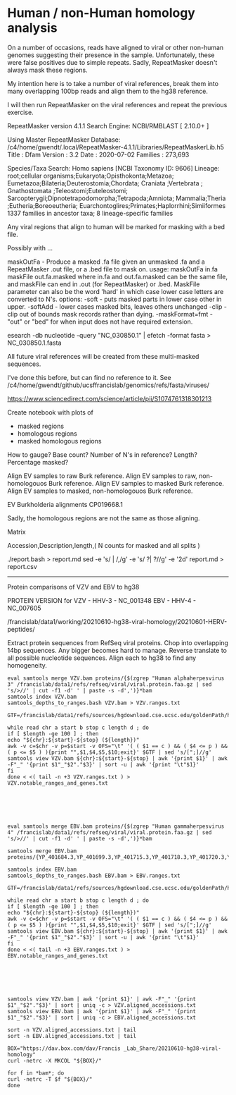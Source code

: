 # Human / non-Human homology analysis


On a number of occasions, reads have aligned to viral or other non-human genomes suggesting their presence in the sample.
Unfortunately, these were false positives due to simple repeats.
Sadly, RepeatMasker doesn't always mask these regions.

My intention here is to take a number of viral references, break them into many overlapping 100bp reads and align them to the hg38 reference.

I will then run RepeatMasker on the viral references and repeat the previous exercise.



RepeatMasker version 4.1.1
Search Engine: NCBI/RMBLAST [ 2.10.0+ ]

Using Master RepeatMasker Database: /c4/home/gwendt/.local/RepeatMasker-4.1.1/Libraries/RepeatMaskerLib.h5
  Title    : Dfam
  Version  : 3.2
  Date     : 2020-07-02
  Families : 273,693

Species/Taxa Search:
  Homo sapiens [NCBI Taxonomy ID: 9606]
  Lineage: root;cellular organisms;Eukaryota;Opisthokonta;Metazoa;
           Eumetazoa;Bilateria;Deuterostomia;Chordata;
           Craniata <chordates>;Vertebrata <vertebrates>;
           Gnathostomata <vertebrates>;Teleostomi;Euteleostomi;
           Sarcopterygii;Dipnotetrapodomorpha;Tetrapoda;Amniota;
           Mammalia;Theria <mammals>;Eutheria;Boreoeutheria;
           Euarchontoglires;Primates;Haplorrhini;Simiiformes
  1337 families in ancestor taxa; 8 lineage-specific families








Any viral regions that align to human will be marked for masking with a bed file.

Possibly with ...

maskOutFa - Produce a masked .fa file given an unmasked .fa and
a RepeatMasker .out file, or a .bed file to mask on.
usage:
   maskOutFa in.fa maskFile out.fa.masked
where in.fa and out.fa.masked can be the same file, and
maskFile can end in .out (for RepeatMasker) or .bed.
MaskFile parameter can also be the word 'hard' in which case 
lower case letters are converted to N's.
options:
   -soft - puts masked parts in lower case other in upper.
   -softAdd - lower cases masked bits, leaves others unchanged
   -clip - clip out of bounds mask records rather than dying.
   -maskFormat=fmt - "out" or "bed" for when input does not have required extension.


esearch -db nucleotide -query "NC_030850.1" | efetch -format fasta > NC_030850.1.fasta








All future viral references will be created from these multi-masked sequences.



I've done this before, but can find no reference to it.
See
/c4/home/gwendt/github/ucsffrancislab/genomics/refs/fasta/viruses/






https://www.sciencedirect.com/science/article/pii/S1074761318301213



Create notebook with plots of 
* masked regions
* homologous regions
* masked homologous regions

How to gauge? Base count? Number of N's in reference?
Length? Percentage masked?


Align EV samples to raw Burk reference.
Align EV samples to raw, non-homologouos Burk reference.
Align EV samples to masked Burk reference.
Align EV samples to masked, non-homologouos Burk reference.

EV Burkholderia alignments CP019668.1

Sadly, the homologous regions are not the same as those aligning.






Matrix


Accession,Description,length,( N counts for masked and all splits )




./report.bash > report.md
sed -e 's/ | /,/g' -e 's/ \?| \?//g' -e '2d' report.md > report.csv






---


Protein comparisons of VZV and EBV to hg38

PROTEIN VERSION for 
VZV - HHV-3 - NC_001348
EBV - HHV-4 - NC_007605


/francislab/data1/working/20210610-hg38-viral-homology/20210601-HERV-peptides/


Extract protein sequences from RefSeq viral proteins.
Chop into overlapping 14bp sequences. Any bigger becomes hard to manage.
Reverse translate to all possible nucleotide sequences.
Align each to hg38 to find any homogeneity.


```
eval samtools merge VZV.bam proteins/{$(zgrep "Human alphaherpesvirus 3" /francislab/data1/refs/refseq/viral/viral.protein.faa.gz | sed 's/>//' | cut -f1 -d' ' | paste -s -d',')}*bam
samtools index VZV.bam
samtools_depths_to_ranges.bash VZV.bam > VZV.ranges.txt

GTF=/francislab/data1/refs/sources/hgdownload.cse.ucsc.edu/goldenPath/hg38/bigZips/genes/hg38.ncbiRefSeq.gtf

while read chr a start b stop c length d ; do
if [ $length -ge 100 ] ; then
echo "${chr}:${start}-${stop} (${length})"
awk -v c=$chr -v p=$start -v OFS="\t" '( ( $1 == c ) && ( $4 <= p ) && ( p <= $5 ) ){print "",$1,$4,$5,$10;exit}' $GTF | sed 's/[";]//g'
samtools view VZV.bam ${chr}:${start}-${stop} | awk '{print $1}' | awk -F"_" '{print $1"_"$2"."$3}' | sort -u | awk '{print "\t"$1}'
fi
done < <( tail -n +3 VZV.ranges.txt ) > VZV.notable_ranges_and_genes.txt






eval samtools merge EBV.bam proteins/{$(zgrep "Human gammaherpesvirus 4" /francislab/data1/refs/refseq/viral/viral.protein.faa.gz | sed 's/>//' | cut -f1 -d' ' | paste -s -d',')}*bam

samtools merge EBV.bam proteins/{YP_401684.3,YP_401699.3,YP_401715.3,YP_401718.3,YP_401720.3,YP_401631.1,YP_401632.1,YP_401633.1,YP_401634.1,YP_401635.1,YP_401636.1,YP_401637.1,YP_401638.1,YP_401639.1,YP_401640.1,YP_401641.1,YP_401642.1,YP_401644.1,YP_401645.1,YP_401646.1,YP_401647.1,YP_401648.1,YP_401649.1,YP_401650.1,YP_401651.1,YP_401653.1,YP_401654.1,YP_401655.1,YP_401656.1,YP_401657.1,YP_401658.1,YP_401659.1,YP_401662.1,YP_401663.1,YP_401664.1,YP_401665.1,YP_401666.1,YP_401667.1,YP_401668.1,YP_401669.1,YP_401670.1,YP_401671.1,YP_401672.1,YP_401673.1,YP_401674.1,YP_401675.1,YP_401676.1,YP_401677.1,YP_401678.1,YP_401679.1,YP_401680.1,YP_401681.1,YP_401682.1,YP_401683.1,YP_401685.1,YP_401686.1,YP_401687.1,YP_401688.1,YP_401689.1,YP_401690.1,YP_401691.1,YP_401692.1,YP_401693.1,YP_401694.1,YP_401695.1,YP_401696.1,YP_401697.1,YP_401698.1,YP_401700.1,YP_401701.1,YP_401702.1,YP_401703.1,YP_401704.1,YP_401705.1,YP_401706.1,YP_401707.1,YP_401708.1,YP_401709.1,YP_401710.1,YP_401711.1,YP_401712.1,YP_401713.1,YP_401714.1,YP_401716.1,YP_401717.1,YP_401719.1,YP_401721.1,YP_401722.1,YP_401724.1,YP_401725.1,YP_401726.1,YP_401728.1}*bam

samtools index EBV.bam
samtools_depths_to_ranges.bash EBV.bam > EBV.ranges.txt

GTF=/francislab/data1/refs/sources/hgdownload.cse.ucsc.edu/goldenPath/hg38/bigZips/genes/hg38.ncbiRefSeq.gtf

while read chr a start b stop c length d ; do
if [ $length -ge 100 ] ; then
echo "${chr}:${start}-${stop} (${length})"
awk -v c=$chr -v p=$start -v OFS="\t" '( ( $1 == c ) && ( $4 <= p ) && ( p <= $5 ) ){print "",$1,$4,$5,$10;exit}' $GTF | sed 's/[";]//g'
samtools view EBV.bam ${chr}:${start}-${stop} | awk '{print $1}' | awk -F"_" '{print $1"_"$2"."$3}' | sort -u | awk '{print "\t"$1}'
fi
done < <( tail -n +3 EBV.ranges.txt ) > EBV.notable_ranges_and_genes.txt






samtools view VZV.bam | awk '{print $1}' | awk -F"_" '{print $1"_"$2"."$3}' | sort | uniq -c > VZV.aligned_accessions.txt
samtools view EBV.bam | awk '{print $1}' | awk -F"_" '{print $1"_"$2"."$3}' | sort | uniq -c > EBV.aligned_accessions.txt

sort -n VZV.aligned_accessions.txt | tail
sort -n EBV.aligned_accessions.txt | tail
```





```
BOX="https://dav.box.com/dav/Francis _Lab_Share/20210610-hg38-viral-homology"
curl -netrc -X MKCOL "${BOX}/"

for f in *bam*; do
curl -netrc -T $f "${BOX}/"
done
```

